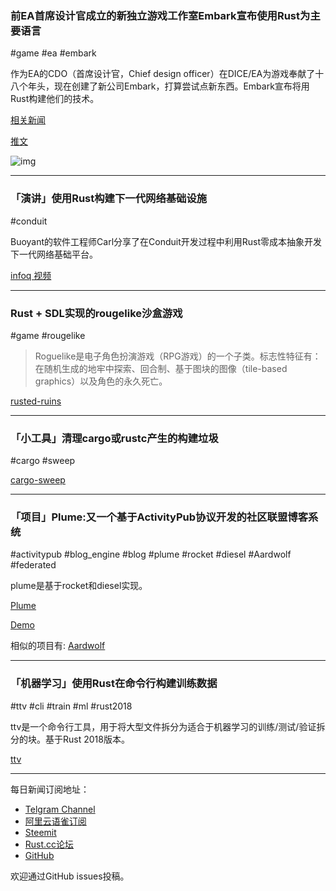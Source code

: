 ### 前EA首席设计官成立的新独立游戏工作室Embark宣布使用Rust为主要语言

#game #ea #embark

作为EA的CDO（首席设计官，Chief design officer）在DICE/EA为游戏奉献了十八个年头，现在创建了新公司Embark，打算尝试点新东西。Embark宣布将用Rust构建他们的技术。

[相关新闻](https://www.theverge.com/2018/11/8/18073992/patrick-soderlund-new-studio-embark-nexon)

[推文](https://twitter.com/repi/status/1060469377500274689)

![img](https://wx2.sinaimg.cn/mw690/71684decly1fx2w65gt13j20z20swwmp.jpg)

---

### 「演讲」使用Rust构建下一代网络基础设施

#conduit 

Buoyant的软件工程师Carl分享了在Conduit开发过程中利用Rust零成本抽象开发下一代网络基础平台。


[infoq 视频](https://www.infoq.com/presentations/rust-infrastructure)

---

### Rust + SDL实现的rougelike沙盒游戏 

#game #rougelike

> Roguelike是电子角色扮演游戏（RPG游戏）的一个子类。标志性特征有：在随机生成的地牢中探索、回合制、基于图块的图像（tile-based graphics）以及角色的永久死亡。

[rusted-ruins](https://github.com/garkimasera/rusted-ruins)

---

### 「小工具」清理cargo或rustc产生的构建垃圾 

#cargo #sweep

[cargo-sweep](https://github.com/holmgr/cargo-sweep)

---

### 「项目」Plume:又一个基于ActivityPub协议开发的社区联盟博客系统

#activitypub #blog_engine #blog #plume #rocket #diesel #Aardwolf #federated

plume是基于rocket和diesel实现。

[Plume](https://github.com/Plume-org/Plume)

[Demo](https://baptiste.gelez.xyz/)

相似的项目有: [Aardwolf](https://github.com/Aardwolf-Social/aardwolf)

---

### 「机器学习」使用Rust在命令行构建训练数据

#ttv #cli #train #ml #rust2018

ttv是一个命令行工具，用于将大型文件拆分为适合于机器学习的训练/测试/验证拆分的块。基于Rust 2018版本。

[ttv](https://github.com/sd2k/ttv)

---

每日新闻订阅地址：

- [Telgram Channel](https://t.me/rust_daily_news )
- [阿里云语雀订阅](https://www.yuque.com/chaosbot/rustnews)
- [Steemit](https://steemit.com/@blackanger)
- [Rust.cc论坛](https://rust.cc)
- [GitHub](https://github.com/RustStudy/rust_daily_news)

欢迎通过GitHub issues投稿。


